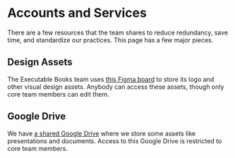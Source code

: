 # Accounts and Services

There are a few resources that the team shares to reduce redundancy, save time, and standardize our practices.
This page has a few major pieces.

## Design Assets

The Executable Books team uses [this Figma board](https://www.figma.com/file/ZptZUfzGznnT8GhIplnZBU/icon) to store its logo and other visual design assets.
Anybody can access these assets, though only core team members can edit them.

## Google Drive

We have [a shared Google Drive](https://drive.google.com/drive/folders/1lg4YpS3BpMnra4bVmkwfaTmYGYn42l3d?usp=sharing) where we store some assets like presentations and documents.
Access to this Google Drive is restricted to core team members.
